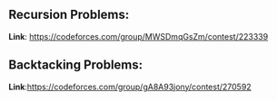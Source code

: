 ## Recursion Problems:
<strong>Link</strong>: https://codeforces.com/group/MWSDmqGsZm/contest/223339
## Backtacking Problems:
<strong>Link</strong>:https://codeforces.com/group/gA8A93jony/contest/270592

